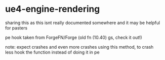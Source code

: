 # ue4-engine-rendering

sharing this as this isnt really documented somewhere and it may be helpful for pasters

pe hook taken from ForgeFN/Forge (old fn (10.40) gs, check it out!)



note: expect crashes and even more crashes using this method, to crash less hook the function instead of doing it in pe
